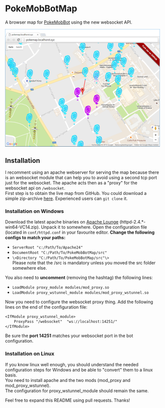 # PokeMobBotMap
A browser map for [PokeMobBot](https://github.com/PocketMobsters/PokeMobBot) using the new websocket API.

![Screenshot of the map](/screenshot.png?raw=true "Screenshot of the map")

## Installation
I recomment using an apache webserver for serving the map because there is an websocket module that can help you to avoid using a second tcp port just for the websocket.
The apache acts then as a "proxy" for the websocket api on `/websocket`.  
First step is to obtain the live map from GitHub. You could download a simple zip-archive [here](https://github.com/0xFEEDC0DE64/PokeMobBotMap/archive/master.zip).  Experienced users can `git clone` it.

### Installation on Windows
Download the latest apache binaries on [Apache Lounge](https://www.apachelounge.com/download/) (httpd-2.4.\*-win64-VC14.zip). Unpack it to somewhere. Open the configuration file (located in `conf/httpd.conf` in your favourite editor. **Change the following configs to match your paths:**

* `ServerRoot "c:/Path/To/Apache24"`
* `DocumentRoot "C:/Path/To/PokeMobBotMap/src"`
* `\<Directory "C:/Path/To/PokeMobBotMap/src"\>`  
Please note that the /src is mandatory unless you moved the src folder somewhere else.

You also need to **uncomment** (removing the hashtag) the following lines:

* `LoadModule proxy_module modules/mod_proxy.so`
* `LoadModule proxy_wstunnel_module modules/mod_proxy_wstunnel.so`

Now you need to configure the websocket proxy thing. Add the following lines on the end of the configuration file:

```
<IfModule proxy_wstunnel_module>
    ProxyPass "/websocket"  "ws://localhost:14251/"
</IfModule>
```

Be sure the **port 14251** matches your websocket port in the bot configuration.

### Installation on Linux
If you know linux well enough, you should understand the needed configuration steps for Windows and be able to "convert" them to a linux basis.  
You need to install apache and the two mods (mod_proxy and mod_proxy_wstunnel).  
The configuration for proxy_wstunnel_module should remain the same.

Feel free to expand this README using pull requests. Thanks!